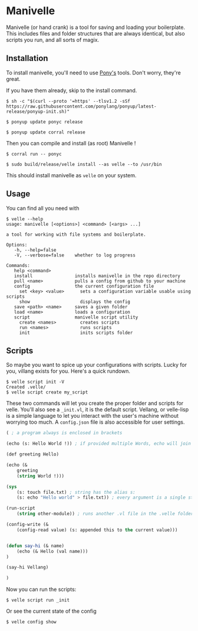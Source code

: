 
# Manivelle
Manivelle (or hand crank) is a tool for saving and loading your boilerplate. This includes files and folder structures that are always identical, but also scripts you run, and all sorts of magix.

## Installation

To install manivelle, you'll need to use [Pony's](https://github.com/ponylang/ponyup) tools. Don't worry, they're great.

If you have them already, skip to the install command.

``` shell
$ sh -c "$(curl --proto '=https' --tlsv1.2 -sSf https://raw.githubusercontent.com/ponylang/ponyup/latest-release/ponyup-init.sh)"

$ ponyup update ponyc release

$ ponyup update corral release
```

Then you can compile and install (as root) Manivelle !

``` shell
$ corral run -- ponyc

$ sudo build/release/velle install --as velle --to /usr/bin
```
This should install manivelle as `velle` on your system.

## Usage

You can find all you need with

``` shell
$ velle --help
usage: manivelle [<options>] <command> [<args> ...]

a tool for working with file systems and boilerplate.

Options:
   -h, --help=false
   -V, --verbose=false    whether to log progress

Commands:
   help <command>
   install                installs manivelle in the repo directory
   pull <name>            pulls a config from github to your machine
   config                 the current configuration file
     set <key> <value>      sets a configuration variable usable using scripts
     show                   displays the config
   save <path> <name>     saves a given folder
   load <name>            loads a configuration
   script                 manivelle script utility
     create <names>         creates scripts
     run <names>            runs scripts
     init                   inits scripts folder
```

## Scripts

So maybe you want to spice up your configurations with scripts. Lucky for you, villang exists for you. Here's a quick rundown.

``` shell
$ velle script init -V
Created .velle/
$ velle script create my_script
```

These two commands will let you create the proper folder and scripts for velle. You'll also see a `_init.vl`, it is the default script. Vellang, or velle-lisp is a simple language to let you interact with the user's machine without worrying too much. A `config.json` file is also accessible for user settings.

``` lisp
( ; a program always is enclosed in brackets

(echo (s: Hello World !)) ; if provided multiple Words, echo will join them with a space

(def greeting Hello)

(echo (&
    greeting
    (string World !)))

(sys
    (s: touch file.txt) ; string has the alias s:
    (s: echo "Hello world" > file.txt)) ; every argument is a single string that will be executed by the users' system

(run-script
    (string other-module)) ; runs another .vl file in the .velle folder

(config-write (&
    (config-read value) (s: appended this to the current value)))


(defun say-hi (& name)
    (echo (& Hello (val name)))
)

(say-hi Vellang)

)
```

Now you can run the scripts:

``` shell
$ velle script run _init
```

Or see the current state of the config

``` shell
$ velle config show
```

